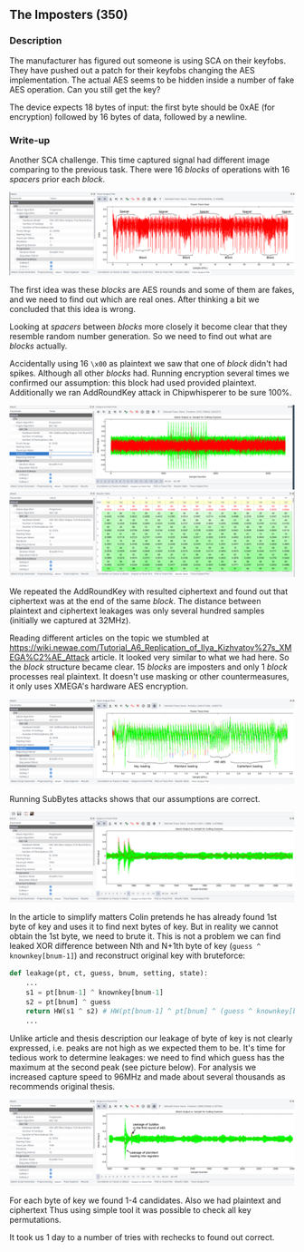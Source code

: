 ## The Imposters (350)

### Description

The manufacturer has figured out someone is using SCA on their keyfobs. They have pushed out a patch for their keyfobs changing the AES implementation. The actual AES seems to be hidden inside a number of fake AES operation. Can you still get the key?

The device expects 18 bytes of input: the first byte should be 0xAE (for encryption) followed by 16 bytes of data, followed by a newline.

### Write-up

Another SCA challenge. This time captured signal had different image comparing to the previous task. There were 16 _blocks_ of operations with 16 _spacers_ prior each _block_.

![](images/theimposters1.png)

The first idea was these _blocks_ are AES rounds and some of them are fakes, and we need to find out which are real ones. After thinking a bit we concluded that this idea is wrong.

Looking at _spacers_ between _blocks_ more closely it become clear that they resemble random number generation. So we need to find out what are _blocks_ actually.

Accidentally using 16 `\x00` as plaintext we saw that one of _block_ didn't had spikes. Although all other _blocks_ had. Running encryption several times we confirmed our assumption: this block had used provided plaintext. Additionally we ran AddRoundKey attack in Chipwhisperer to be sure 100%.

![](images/theimposters2.png)
![](images/theimposters3.png)

We repeated the AddRoundKey with resulted ciphertext and found out that ciphertext was at the end of the same _block_. The distance between plaintext and ciphertext leakages was only several hundred samples (initially we captured at 32MHz).

Reading different articles on the topic we stumbled at
https://wiki.newae.com/Tutorial_A6_Replication_of_Ilya_Kizhvatov%27s_XMEGA%C2%AE_Attack article. It looked very similar to what we had here. So the _block_ structure became clear. 15 _blocks_ are imposters and only 1 _block_ processes real plaintext. It doesn't use masking or other countermeasures, it only uses XMEGA's hardware AES encryption.

![](images/theimposters4.png)

Running SubBytes attacks shows that our assumptions are correct.

![](images/theimposters5.png)

In the article to simplify matters Colin pretends he has already found 1st byte of key and uses it to find next bytes of key. But in reality we cannot obtain the 1st byte, we need to brute it. This is not a problem we can find leaked XOR difference between Nth and N+1th byte of key (`guess ^ knownkey[bnum-1]`) and reconstruct original key with bruteforce:

```python
def leakage(pt, ct, guess, bnum, setting, state):
    ...
    s1 = pt[bnum-1] ^ knownkey[bnum-1]
    s2 = pt[bnum] ^ guess
    return HW(s1 ^ s2) # HW(pt[bnum-1] ^ pt[bnum] ^ (guess ^ knownkey[bnum-1]))
    ...
```

Unlike article and thesis description our leakage of byte of key is not clearly expressed, i.e. peaks are not high as we expected them to be. It's time for tedious work to determine leakages: we need to find which guess has the maximum at the second peak (see picture below). For analysis we increased capture speed to 96MHz and made about several thousands as recommends original thesis.

![](images/theimposters6.png)

For each byte of key we found 1-4 candidates. Also we had plaintext and ciphertext Thus using simple tool it was possible to check all key permutations.

It took us 1 day to a number of tries with rechecks to found out correct.